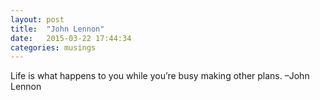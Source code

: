 ```yaml
---
layout: post
title:  "John Lennon"
date:   2015-03-22 17:44:34
categories: musings
---
```

Life is what happens to you while you’re busy making other plans. –John Lennon